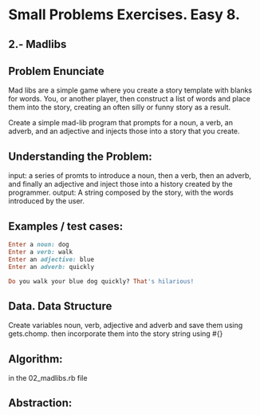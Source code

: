 # Small Problems Exercises. Easy 8.

## 2.- Madlibs

## Problem Enunciate
Mad libs are a simple game where you create a story template with blanks for words. You, or another player, then construct a list of words and place them into the story, creating an often silly or funny story as a result.

Create a simple mad-lib program that prompts for a noun, a verb, an adverb, and an adjective and injects those into a story that you create.


## Understanding the Problem:

input: a series of promts to introduce a noun, then a verb, then an adverb, and finally an adjective and inject those into a history created by the programmer. 
output: A string composed by the story, with the words introduced by the user.


## Examples / test cases:

```ruby
Enter a noun: dog
Enter a verb: walk
Enter an adjective: blue
Enter an adverb: quickly

Do you walk your blue dog quickly? That's hilarious!
```

## Data. Data Structure

Create variables noun, verb, adjective and adverb and save them using gets.chomp. then incorporate them into the story string using #{}
 
## Algorithm:

in the 02_madlibs.rb file

## Abstraction: